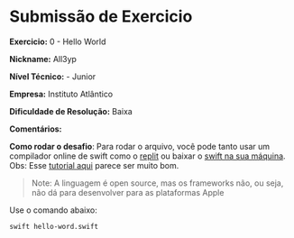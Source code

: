 # Submissão de Exercicio

**Exercicio:** 0 - Hello World

**Nickname:** All3yp

**Nível Técnico:** - Junior

**Empresa:** Instituto Atlântico

**Dificuldade de Resolução:** Baixa

**Comentários:** 

**Como rodar o desafio**: Para rodar o arquivo, você pode tanto usar um compilador online de swift como o [replit](https://replit.com/languages/swift) ou baixar o [swift na sua máquina](https://www.swift.org/download/). Obs: Esse [tutorial aqui](https://developerinsider.co/install-apple-swift-on-windows-10-subsystem-for-linux-wsl/) parece ser muito bom.

> Note: A linguagem é open source, mas os frameworks não, ou seja, não dá para desenvolver para as plataformas Apple

Use o comando abaixo: 
```bash
swift hello-word.swift
```